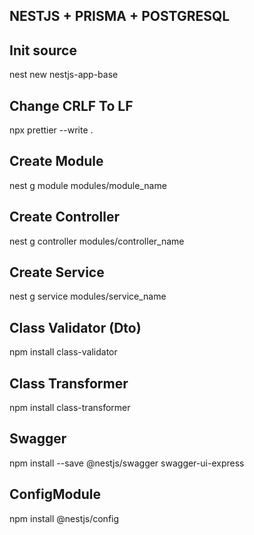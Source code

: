 ## NESTJS + PRISMA + POSTGRESQL

## Init source

nest new nestjs-app-base

## Change CRLF To LF

npx prettier --write .

## Create Module

nest g module modules/module_name

## Create Controller

nest g controller modules/controller_name

## Create Service

nest g service modules/service_name

## Class Validator (Dto)

npm install class-validator

## Class Transformer

npm install class-transformer

## Swagger

npm install --save @nestjs/swagger swagger-ui-express

## ConfigModule

npm install @nestjs/config
